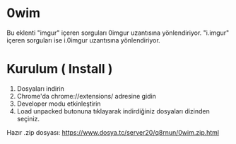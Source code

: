 # 0wim

Bu eklenti "imgur" içeren sorguları 0imgur uzantısına yönlendiriyor. "i.imgur" içeren sorguları ise i.0imgur uzantısına yönlendiriyor.

# Kurulum ( Install )

1. Dosyaları indirin 
2. Chrome'da chrome://extensions/ adresine gidin
3. Developer modu etkinleştirin
4. Load unpacked butonuna tıklayarak indirdiğiniz dosyaları dizinden seçiniz.

Hazır .zip dosyası: 
https://www.dosya.tc/server20/q8rnun/0wim.zip.html
